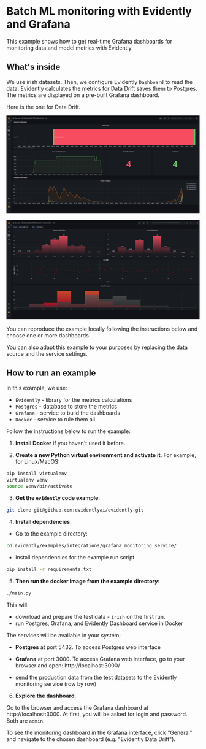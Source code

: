 # Batch ML monitoring with Evidently and Grafana

This example shows how to get real-time Grafana dashboards for monitoring data and model metrics with Evidently. 

## What's inside

We use irish datasets. Then, we configure Evidently `Dashboard` to read the data. Evidently calculates the metrics for Data Drift saves them to Postgres. The metrics are displayed on a pre-built Grafana dashboard.

Here is the one for Data Drift.


![Dashboard example 1](https://github.com/mzadafiya/grafana_evidently_drift_detection/blob/main/docs/images/evidently_data_drift_dashboard.png)

![Dashboard example 2](https://github.com/mzadafiya/grafana_evidently_drift_detection/blob/main/docs/images/evidently_data_drift_dashboard_advance.png)


You can reproduce the example locally following the instructions below and choose one or more dashboards.

You can also adapt this example to your purposes by replacing the data source and the service settings. 

## How to run an example

In this example, we use:
* `Evidently` - library for the metrics calculations
* `Postgres` - database to store the metrics
* `Grafana` - service to build the dashboards
* `Docker` - service to rule them all

Follow the instructions below to run the example:

1. **Install Docker** if you haven't used it before. 

2. **Create a new Python virtual environment and activate it**.
For example, for Linux/MacOS:
```bash
pip install virtualenv
virtualenv venv
source venv/bin/activate 
```
3. **Get the `evidently` code example**:
```bash
git clone git@github.com:evidentlyai/evidently.git
```

4. **Install dependencies**.

- Go to the example directory:
```bash
cd evidently/examples/integrations/grafana_monitoring_service/
```
- install dependencies for the example run script
```bash
pip install -r requirements.txt
```

5. **Then run the docker image from the example directory**:
```bash
./main.py
```
This will:
- download and prepare the test data - `irish` on the first run.
- run Postgres, Grafana, and Evidently Dashboard service in Docker

The services will be available in your system:
  - **Postgres** at port 5432. To access Postgres web interface
  - **Grafana** at port 3000. To access Grafana web interface, go to your browser and open: http://localhost:3000/

- send the production data from the test datasets to the Evidently monitoring service (row by row)


6. **Explore the dashboard**.
 
Go to the browser and access the Grafana dashboard at http://localhost:3000. At first, you will be asked for login and password. Both are `admin`. 

To see the monitoring dashboard in the Grafana interface, click "General" and navigate to the chosen dashboard (e.g. "Evidently Data Drift").
